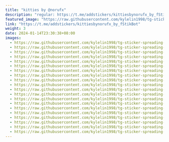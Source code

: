 ```yaml
---
title: "kitties by @norufx"
description: "regular: https://t.me/addstickers/kittiesbynorufx_by_fStikBot"
featured_image: "https://raw.githubusercontent.com/kylelin1998/tg-sticker-spreading-worldwide-images/main/img/f04fbc21-2530-449d-85b7-70009ef8dfd2.jpg"
link: "https://t.me/addstickers/kittiesbynorufx_by_fStikBot"
weight: 3
date: 2024-01-14T23:30:38+08:00
images:
  - https://raw.githubusercontent.com/kylelin1998/tg-sticker-spreading-worldwide-images/main/img/f04fbc21-2530-449d-85b7-70009ef8dfd2.jpg
  - https://raw.githubusercontent.com/kylelin1998/tg-sticker-spreading-worldwide-images/main/img/2b834996-bc5b-4fe2-9f62-d1e47ededac1.jpg
  - https://raw.githubusercontent.com/kylelin1998/tg-sticker-spreading-worldwide-images/main/img/95c162f3-2c18-459e-bbe5-6cab4f966898.jpg
  - https://raw.githubusercontent.com/kylelin1998/tg-sticker-spreading-worldwide-images/main/img/bb4829c8-f885-4044-b3a2-c3c05e7545f4.jpg
  - https://raw.githubusercontent.com/kylelin1998/tg-sticker-spreading-worldwide-images/main/img/31a87252-ba32-48ce-ae89-0ee26d10005c.jpg
  - https://raw.githubusercontent.com/kylelin1998/tg-sticker-spreading-worldwide-images/main/img/0691e596-0219-4c1b-ae91-8b1502198ea7.jpg
  - https://raw.githubusercontent.com/kylelin1998/tg-sticker-spreading-worldwide-images/main/img/0a698757-5f2f-4e7c-b601-ff4de59fa93b.jpg
  - https://raw.githubusercontent.com/kylelin1998/tg-sticker-spreading-worldwide-images/main/img/46ecaa1f-91e6-43ff-8318-d625f41e01d3.jpg
  - https://raw.githubusercontent.com/kylelin1998/tg-sticker-spreading-worldwide-images/main/img/96603566-13f8-4e09-8484-6b03762344a3.jpg
  - https://raw.githubusercontent.com/kylelin1998/tg-sticker-spreading-worldwide-images/main/img/1c6f83cd-4b98-4a0c-b677-6ba0fb651a07.jpg
  - https://raw.githubusercontent.com/kylelin1998/tg-sticker-spreading-worldwide-images/main/img/43121a7a-62a8-4045-89ac-b5e428090850.jpg
  - https://raw.githubusercontent.com/kylelin1998/tg-sticker-spreading-worldwide-images/main/img/cfa4907a-bc80-4302-9d5d-aa7ba30ffe50.jpg
  - https://raw.githubusercontent.com/kylelin1998/tg-sticker-spreading-worldwide-images/main/img/6419e900-50da-4eb1-8aab-9d3285a3280d.jpg
  - https://raw.githubusercontent.com/kylelin1998/tg-sticker-spreading-worldwide-images/main/img/4d9aebc5-f0f3-482c-9ec6-59402f5c9792.jpg
  - https://raw.githubusercontent.com/kylelin1998/tg-sticker-spreading-worldwide-images/main/img/5eedc21d-8149-4f45-b254-a4ee7211bf14.jpg
  - https://raw.githubusercontent.com/kylelin1998/tg-sticker-spreading-worldwide-images/main/img/40fd9c40-8661-4103-9b0c-36cf48c6a949.jpg
  - https://raw.githubusercontent.com/kylelin1998/tg-sticker-spreading-worldwide-images/main/img/be8857e5-bd48-42ed-b079-b89be1df7551.jpg
  - https://raw.githubusercontent.com/kylelin1998/tg-sticker-spreading-worldwide-images/main/img/d8325374-4bcb-45f2-9c18-88efad1cbc1e.jpg
  - https://raw.githubusercontent.com/kylelin1998/tg-sticker-spreading-worldwide-images/main/img/e5855fee-1b1c-401d-9602-987392988967.jpg
  - https://raw.githubusercontent.com/kylelin1998/tg-sticker-spreading-worldwide-images/main/img/6886eabf-5988-41ba-9a8e-c7ae06ee0a9b.jpg
---
```

